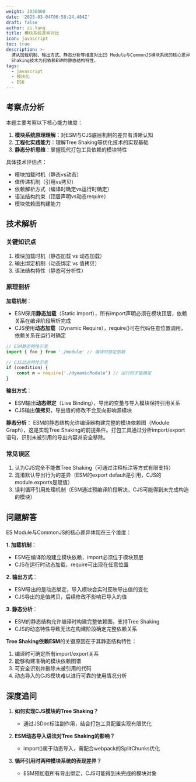 ```yaml
---
weight: 3036000
date: '2025-03-04T06:58:24.484Z'
draft: false
author: zi.Yang
title: 模块系统差异对比
icon: javascript
toc: true
description: >-
  请从加载机制、输出方式、静态分析等维度对比ES Module与CommonJS模块系统的核心差异，并说明Tree
  Shaking技术为何依赖ESM的静态结构特性。
tags:
  - javascript
  - 模块化
  - ES6
---
```


## 考察点分析

本题主要考察以下核心能力维度：

1. **模块系统原理理解**：对ESM与CJS底层机制的差异有清晰认知
2. **工程化实践能力**：理解Tree Shaking等优化技术的实现基础
3. **静态分析思维**：掌握现代打包工具依赖的模块特性

具体技术评估点：

- 模块加载时机（静态vs动态）
- 值传递机制（引用vs拷贝）
- 依赖解析方式（编译时确定vs运行时确定）
- 语法结构约束（顶层声明vs动态require）
- 模块依赖图构建能力

## 技术解析

### 关键知识点

1. 模块加载时机（静态加载 vs 动态加载）
2. 输出绑定机制（动态绑定 vs 值拷贝）
3. 语法结构特性（静态可分析性）

### 原理剖析

**加载机制**：

- ESM采用**静态加载**（Static Import），所有import声明必须在模块顶层，依赖关系在编译阶段解析完成
- CJS使用**动态加载**（Dynamic Require），require()可在代码任意位置调用，依赖关系在运行时确定

```javascript
// ESM静态特性示意
import { foo } from './module' // 编译时锁定依赖

// CJS动态特性示意
if (condition) {
    const m = require('./dynamicModule') // 运行时才能确定
}
```

**输出方式**：

- ESM输出**动态绑定**（Live Binding），导出的变量与导入模块保持引用关系
- CJS输出**值拷贝**，导出值的修改不会反向影响源模块

**静态分析**：
ESM的静态结构允许编译器构建完整的模块依赖图（Module Graph），这是实现Tree Shaking的前提条件。打包工具通过分析import/export语句，识别未被引用的导出内容并安全移除。

### 常见误区

1. 认为CJS完全不能做Tree Shaking（可通过注释标注等方式有限支持）
2. 混淆默认导出行为的差异（ESM的export default是引用，CJS的module.exports是赋值）
3. 误判循环引用处理机制（ESM通过预编译阶段解决，CJS可能得到未完成构造的模块）

## 问题解答

ES Module与CommonJS的核心差异体现在三个维度：

**1. 加载机制**：

- ESM在编译阶段建立模块依赖，import必须位于模块顶层
- CJS在运行时动态加载，require可出现在任意位置

**2. 输出方式**：

- ESM导出的是动态绑定，导入模块会实时反映导出值的变化
- CJS导出的是值拷贝，后续修改不影响已导入的值

**3. 静态分析**：

- ESM的静态结构允许编译时构建完整依赖图，支持Tree Shaking
- CJS的动态特性导致无法在构建阶段确定完整依赖关系

**Tree Shaking依赖ESM**的关键原因在于其静态结构特性：

1. 编译时可确定所有import/export关系
2. 能够构建准确的模块依赖图谱
3. 可安全识别并删除未被引用的代码
4. 动态导入的CJS模块难以进行可靠的使用情况分析

## 深度追问

1. **如何实现CJS模块的Tree Shaking？**
   - 通过JSDoc标注副作用，结合打包工具配置实现有限优化

2. **ESM动态导入语法对Tree Shaking的影响？**
   - import()属于动态导入，需配合webpack的SplitChunks优化

3. **循环引用时两种模块系统的表现差异？**
   - ESM预加载所有导出绑定，CJS可能得到未完成的模块对象
